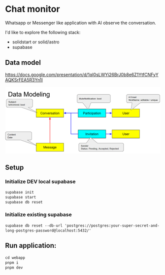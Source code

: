 # Chat monitor

Whatsapp or Messenger like application with AI observe the conversation.

I'd like to explore the following stack:

- solidstart or solid/astro
- supabase

## Data model

<https://docs.google.com/presentation/d/1qI0sLWYi26BrJ0b8e6Z1YtfCNFyYAQKSrFEA5R3Yn1I>

![](assets/data-model-v1.png)

## Setup

### Initialize DEV local supabase

```
supabase init
supabase start
supabase db reset
```

### Initialize existing supabase

```
supabase db reset --db-url 'postgres://postgres:your-super-secret-and-long-postgres-password@localhost:5432/'
```

## Run application:

```
cd webapp
pnpm i
pnpm dev
```
